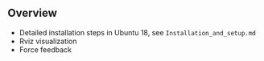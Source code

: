 ## Overview
- Detailed installation steps in Ubuntu 18, see `Installation_and_setup.md`
- Rviz visualization
- Force feedback
